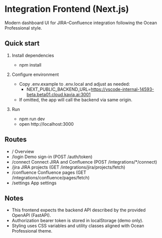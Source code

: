 # Integration Frontend (Next.js)

Modern dashboard UI for JIRA–Confluence integration following the Ocean Professional style.

## Quick start

1. Install dependencies
   - npm install

2. Configure environment
   - Copy .env.example to .env.local and adjust as needed:
     - NEXT_PUBLIC_BACKEND_URL=https://vscode-internal-14593-beta.beta01.cloud.kavia.ai:3001
   - If omitted, the app will call the backend via same origin.

3. Run
   - npm run dev
   - open http://localhost:3000

## Routes

- /                Overview
- /login           Demo sign-in (POST /auth/token)
- /connect         Connect JIRA and Confluence (POST /integrations/*/connect)
- /jira            JIRA projects (GET /integrations/jira/projects/fetch)
- /confluence      Confluence pages (GET /integrations/confluence/pages/fetch)
- /settings        App settings

## Notes

- This frontend expects the backend API described by the provided OpenAPI (FastAPI).
- Authorization bearer token is stored in localStorage (demo only).
- Styling uses CSS variables and utility classes aligned with Ocean Professional theme.
